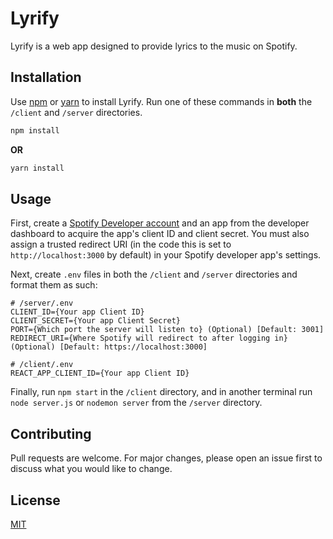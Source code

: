 # Lyrify

Lyrify is a web app designed to provide lyrics to the music on Spotify.

## Installation

Use [npm](https://www.npmjs.com/) or [yarn](https://yarnpkg.com/) to install Lyrify. Run one of these commands in **both** the `/client` and `/server` directories.

```bash
npm install
```

**OR**

```bash
yarn install
```

## Usage

First, create a [Spotify Developer account](https://developer.spotify.com/) and an app from the developer dashboard to acquire the app's client ID and client secret. You must also assign a trusted redirect URI (in the code this is set to `http://localhost:3000` by default) in your Spotify developer app's settings.

Next, create `.env` files in both the `/client` and `/server` directories and format them as such:

```
# /server/.env
CLIENT_ID={Your app Client ID}
CLIENT_SECRET={Your app Client Secret}
PORT={Which port the server will listen to} (Optional) [Default: 3001]
REDIRECT_URI={Where Spotify will redirect to after logging in} (Optional) [Default: https://localhost:3000]
```

```
# /client/.env
REACT_APP_CLIENT_ID={Your app Client ID}
```

Finally, run `npm start` in the `/client` directory, and in another terminal run `node server.js` or `nodemon server` from the `/server` directory.

## Contributing

Pull requests are welcome. For major changes, please open an issue first to discuss what you would like to change.

## License

[MIT](https://choosealicense.com/licenses/mit/)

